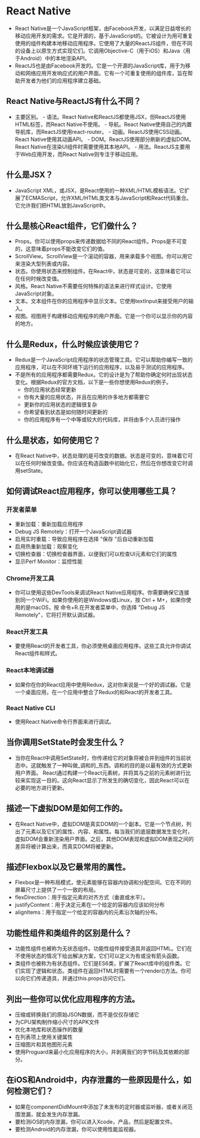 # React Native

- React Native是一个JavaScript框架，由Facebook开发，以满足日益增长的移动应用开发的需求。它是开源的，基于JavaScript的。它被设计为用可重复使用的组件构建本地移动应用程序。它使用了大量的ReactJS组件，但在不同的设备上以原生方式实现它们。它调用Objective-C（用于iOS）和Java（用于Android）中的本地渲染API。
- ReactJS也是由Facebook开发的。它是一个开源的JavaScript库，用于为移动和网络应用开发响应式的用户界面。它有一个可重复使用的组件库，旨在帮助开发者为他们的应用程序建立基础。

## React Native与ReactJS有什么不同？

- 主要区别。 - 语法。React Native和ReactJS都使用JSX，但ReactJS使用HTML标签，而React Native不使用。 - 导航。React Native使用自己的内置导航库，而ReactJS使用react-router。 - 动画。ReactJS使用CSS动画。React Native使用其动画API。 - DOM。ReactJS使用部分刷新的虚拟DOM。React Native在渲染UI组件时需要使用其本地API。 - 用法。ReactJS主要用于Web应用开发，而React Native则专注于移动应用。

## 什么是JSX？

- JavaScript XML，或JSX，是React使用的一种XML/HTML模板语法。它扩展了ECMAScript，允许XML/HTML类文本与JavaScript和React代码重合。它允许我们把HTML放到JavaScript中。

## 什么是核心React组件，它们做什么？

- Props。你可以使用props来传递数据给不同的React组件。Props是不可变的，这意味着props不能改变它们的值。
- ScrollView。ScrollView是一个滚动的容器，用来承载多个视图。你可以用它来渲染大型列表或内容。
- 状态。你使用状态来控制组件。在React中，状态是可变的，这意味着它可以在任何时候改变值。
- 风格。React Native不需要任何特殊的语法来进行样式设计。它使用JavaScript对象。
- 文本。文本组件在你的应用程序中显示文本。它使用textInput来接受用户的输入。
- 视图。视图用于构建移动应用程序的用户界面。它是一个你可以显示你的内容的地方。

## 什么是Redux，什么时候应该使用它？

- Redux是一个JavaScript应用程序的状态管理工具。它可以帮助你编写一致的应用程序，可以在不同环境下运行的应用程序，以及易于测试的应用程序。
- 不是所有的应用程序都需要Redux。它的设计是为了帮助你确定何时出现状态变化。根据Redux的官方文档，以下是一些你想使用Redux的例子。
  - 你的应用状态经常更新
  - 你有大量的应用状态，并且在应用的许多地方都需要它
  - 更新你的应用状态的逻辑很复杂
  - 你希望看到状态是如何随时间更新的
  - 你的应用程序有一个中等或较大的代码库，并将由多个人员进行操作

## 什么是状态，如何使用它？

- 在React Native中，状态处理的是可改变的数据。状态是可变的，意味着它可以在任何时候改变值。你应该在构造函数中初始化它，然后在你想改变它时调用setState。

## 如何调试React应用程序，你可以使用哪些工具？

### 开发者菜单

- 重新加载：重新加载应用程序
- Debug JS Remotely：打开一个JavaScript调试器
- 启用实时重载：导致应用程序在选择 "保存 "后自动重新加载
- 启用热重新加载：观察变化
- 切换检查器：切换检查器界面，以便我们可以检查UI元素和它们的属性
- 显示Perf Monitor：监控性能

### Chrome开发工具

- 你可以使用这些DevTools来调试React Native应用程序。你需要确保它连接到同一个WiFi。如果你使用的是Windows或Linux，按 Ctrl + M+，如果你使用的是macOS，按 命令+R.在开发者菜单中，你选择 "Debug JS Remotely"，它将打开默认调试器。

### React开发工具

- 要使用React的开发者工具，你必须使用桌面应用程序。这些工具允许你调试React组件和样式。

### React本地调试器

- 如果你在你的React应用中使用Redux，这对你来说是一个好的调试器。它是一个桌面应用，在一个应用中整合了Redux的和React的开发者工具。

### React Native CLI

- 使用React Native命令行界面来进行调试。

## 当你调用SetState时会发生什么？

- 当你在React中调用SetState时，你传递给它的对象将被合并到组件的当前状态中。这就触发了一种叫做_调和的_东西。调和的目的是以最有效的方式更新用户界面。 React通过构建一个React元素树，并将其与之前的元素树进行比较来实现这一目的。这向React显示了所发生的确切变化，因此React可以在必要的地方进行更新。

## 描述一下虚拟DOM是如何工作的。

- 在React Native中，虚拟DOM是真实DOM的一个副本。它是一个节点树，列出了元素以及它们的属性、内容、和属性。每当我们的底层数据发生变化时，虚拟DOM会重新渲染用户界面。之后，其他DOM表现和虚拟DOM表现之间的差异将被计算出来，而真实DOM将被更新。

## 描述Flexbox以及它最常用的属性。

- Flexbox是一种布局模式，使元素能够在容器内协调和分配空间。它在不同的屏幕尺寸上提供了一个一致的布局。
- flexDirection：用于指定元素的对齐方式（垂直或水平）。
- justifyContent：用于决定元素在一个给定的容器内应该如何分布
- alignItems：用于指定一个给定的容器内的元素沿次轴的分布。

## 功能性组件和类组件的区别是什么？

- 功能性组件也被称为无状态组件。功能性组件接受道具并返回HTML。它们在不使用状态的情况下给出解决方案，它们可以定义为有或没有箭头函数。
- 类组件也被称为有状态组件。它们是ES6类，扩展了React库中的组件类。它们实现了逻辑和状态。类组件在返回HTML时需要有一个render()方法。你可以向它们传递道具，并通过this.props访问它们。

## 列出一些你可以优化应用程序的方法。

- 压缩或转换我们的原始JSON数据，而不是仅仅存储它
- 为CPU架构制作缩小尺寸的APK文件
- 优化本地库和状态操作的数量
- 在列表项上使用关键属性
- 压缩图片和其他图形元素
- 使用Proguard来最小化应用程序的大小，并剥离我们的字节码及其依赖的部分。

## 在iOS和Android中，内存泄露的一些原因是什么，如何检测它们？

- 如果在componentDidMount中添加了未发布的定时器或监听器，或者关闭范围泄漏，就会发生内存泄漏。
- 要检测iOS的内存泄漏，你可以进入Xcode，产品，然后是配置文件。
- 要检测Android的内存泄漏，你可以使用性能监视器。